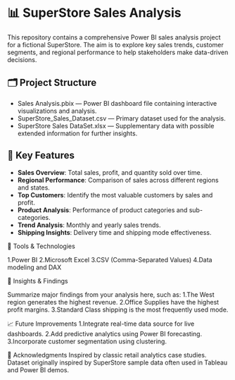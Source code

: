 # 📊 SuperStore Sales Analysis

This repository contains a comprehensive Power BI sales analysis project for a fictional SuperStore. The aim is to explore key sales trends, customer segments,
and regional performance to help stakeholders make data-driven decisions.

## 🗂️ Project Structure

- Sales Analysis.pbix — Power BI dashboard file containing interactive visualizations and analysis.
- SuperStore_Sales_Dataset.csv — Primary dataset used for the analysis.
- SuperStore Sales DataSet.xlsx — Supplementary data with possible extended information for further insights.

## 📌 Key Features

- **Sales Overview**: Total sales, profit, and quantity sold over time.
- **Regional Performance**: Comparison of sales across different regions and states.
- **Top Customers**: Identify the most valuable customers by sales and profit.
- **Product Analysis**: Performance of product categories and sub-categories.
- **Trend Analysis**: Monthly and yearly sales trends.
- **Shipping Insights**: Delivery time and shipping mode effectiveness.

🧰 Tools & Technologies

1.Power BI
2.Microsoft Excel
3.CSV (Comma-Separated Values)
4.Data modeling and DAX

🧠 Insights & Findings

Summarize major findings from your analysis here, such as:
1.The West region generates the highest revenue.
2.Office Supplies have the highest profit margins.
3.Standard Class shipping is the most frequently used mode.

📈 Future Improvements
1.Integrate real-time data source for live dashboards.
2.Add predictive analytics using Power BI forecasting.
3.Incorporate customer segmentation using clustering.

🙌 Acknowledgments
Inspired by classic retail analytics case studies.
Dataset originally inspired by SuperStore sample data often used in Tableau and Power BI demos.
